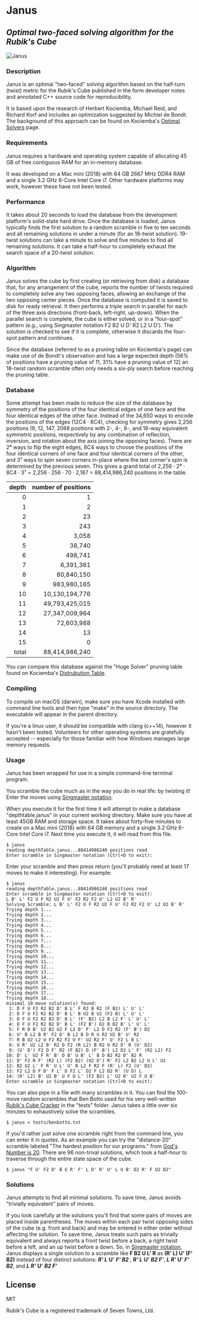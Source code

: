 # Janus
## _Optimal two-faced solving algorithm for the Rubik's Cube_
![Janus](https://upload.wikimedia.org/wikipedia/commons/c/c8/As_janus_rostrum_okretu_ciach.jpg)

### Description
Janus is an optimal "two-faced" solving algorithm based on the half-turn (twist) metric for the Rubik's Cube published in the form developer notes and annotated C++ source code for reproducibility.  

It is based upon the research of Herbert Kociemba, Michael Reid, and Richard Korf and includes an optimization suggested by Michiel de Bondt.  The background of this approach can be found on Kociemba's [Optimal Solvers](http://kociemba.org/math/optimal.htm) page.

### Requirements
Janus requires a hardware and operating system capable of allocating 45 GB of free contiguous RAM for an in-memory database.

It was developed on a Mac mini (2018) with 64 GB 2667 MHz DDR4 RAM and a single 3.2 GHz 6-Core Intel Core i7.  Other hardware platforms may work, however these have not been tested.


### Performance
It takes about 20 seconds to load the database from the development platform's solid-state hard drive. Once the database is loaded, Janus typically finds the first solution to a random scramble in five to ten seconds and all remaining solutions in under a minute  (for an 18-twist solution).  19-twist solutions can take a minute to solve and five minutes to find all remaining solutions.  It can take a half-hour to completely exhaust the search space of a 20-twist solution.

### Algorithm
Janus solves the cube by first creating (or retrieving from disk) a database that, for any arrangement of the cube, reports the number of twists required to completely solve any two opposing faces, allowing an exchange of the two opposing center pieces.  Once the database is computed it is saved to disk for ready retrieval.  It then performs a triple search in parallel for each of the three axis directions (front-back, left-right, up-down).  When the parallel search is complete, the cube is either solved, or in a "four-spot" pattern (e.g., using Singmaster notation F2 B2 U D' R2 L2 U D').  The solution is checked to see if it is complete, otherwise it discards the four-spot pattern and continues.

Since the database (referred to as a pruning table on Kociemba's page) can make use of de Bondt's observation and has a large expected depth (56% of positions have a pruning value of 11, 31% have a pruning value of 12) an 18-twist random scramble often only needs a six-ply search before reaching the pruning table.

### Database
Some attempt has been made to reduce the size of the database by symmetry of the positions of the four identical edges of one face and the four identical edges of the other face.  Instead of the 34,650 ways to encode the positions of the edges (12C4 &#183; 8C4), checking for symmetry gives 2,256 positions (9, 12, 147, 2088 positions with 2-, 4-, 8-, and 16-way equivalent symmetric positions, respectively by any combination of reflection, inversion, and rotation about the axis joining the opposing faces).  There are 2&#8312; ways to flip the eight edges, 8C4 ways to choose the positions of the four identical corners of one face and four identical corners of the other, and 3&#8311; ways to spin seven corners in-place where the last corner's spin is determined by the previous seven.  This gives a grand total of 2,256 &#183; 2&#8312; &#183; 8C4 &#183; 3&#8311; = 2,256 &#183; 256 &#183; 70 &#183; 2,187 = 88,414,986,240 positions in the table.

|depth | number of positions |
|-----:|--------------------:|
|     0|                    1|
|     1|                    2|
|     2|                   23|
|     3|                  243|
|     4|                3,058|
|     5|               38,740|
|     6|              498,741|
|     7|            6,391,361|
|     8|           80,840,150|
|     9|          983,980,165|
|    10|       10,130,194,776|
|    11|       49,793,425,015|
|    12|       27,347,009,964|
|    13|           72,603,988|
|    14|                   13|
|    15|                    0|
| total|       88,414,986,240|

You can compare this database against the "Huge Solver" pruning table found on Kociemba's [Distrubution Table](http://kociemba.org/math/distribution.htm).

### Compiling

To compile on macOS (darwin), make sure you have Xcode installed with command line tools and then type "make" in the source directory.  The executable will appear in the parent directory.

If you're a linux user, it should be compatible with clang (c++14), however it hasn't been tested.  Volunteers for other operating systems are gratefully accepted -- especially for those familiar with how Windows manages large memory requests.

### Usage

Janus has been wrapped for use in a simple command-line terminal program.

You scramble the cube much as in the way you do in real life: by twisting it!  Enter the moves using [Singmaster notation](https://rubiks.fandom.com/wiki/Notation).

When you execute it for the first time it will attempt to make a database "depthtable.janus" in your current working directory.  Make sure you have at least 45GB RAM and storage space.  It takes about forty-five minutes to create on a Mac mini (2018) with 64 GB memory and a single 3.2 GHz 6-Core Intel Core i7.  Next time you execute it, it will read from this file.

```
$ janus
reading depthTable.janus...88414986240 positions read
Enter scramble in Singmaster notation (Ctrl+D to exit):
```

Enter your scramble and then press return (you'll probably need at least 17 moves to make it interesting).  For example:

```
$ janus
reading depthTable.janus...88414986240 positions read
Enter scramble in Singmaster notation (Ctrl+D to exit):
L B' L' F2 U F R2 U2 F U' F2 R2 F2 U' L2 U2 B' R'
Solving Scramble: L B' L' F2 U F R2 U2 F U' F2 R2 F2 U' L2 U2 B' R' 
Trying depth 1...
Trying depth 2...
Trying depth 3...
Trying depth 4...
Trying depth 5...
Trying depth 6...
Trying depth 7...
Trying depth 8...
Trying depth 9...
Trying depth 10...
Trying depth 11...
Trying depth 12...
Trying depth 13...
Trying depth 14...
Trying depth 15...
Trying depth 16...
Trying depth 17...
Trying depth 18...
minimal 18-move solution(s) found:
 1: D F U F2 R2 B2 D' B L' F R2 B R2 (F B2) L' U' L' 
 2: D F U F2 R2 B2 D' B L' B U2 B U2 (F2 B) L' U' L' 
 3: D F U F2 R2 B2 D' B L' (F' B2) L2 B L2 F' L' U' L' 
 4: D F U F2 R2 B2 D' B L' (F2 B') D2 B D2 B' L' U' L' 
 5: F R D B' U2 B2 U2 F L2 D' F' L2 D F2 R2 (F' B') D2 
 6: U' B L2 B R' F2 D' B L2 B D R U R2 U2 B' U' R2 
 7: R B U2 L2 U F2 R2 F2 U F' U2 R2 F' U' F2 L B L' 
 8: U R' U2 L2 B' R2 D F2 (R L2) B R2 U R2 D' R (U' D2) 
 9: (U' D') F2 D F' R2 (F B2) D (F' B') L2 D2 L' F' (R2 L2) F2 
10: D' L' U2 F R' B' D B' U B' L' B D B2 R2 D' B2 R 
11: D' F2 R F' (R2 L) (F2 B2) (U2 D') R' F2 L2 B2 L2 U L' U2 
12: B2 U2 L' F R' U L' U' B L2 F R2 F (R' L) F2 (U' D2) 
13: F2 L2 D F D' F L' D F2 L' D2 F L2 D2 R' (U D) L 
14: (R' L2) B' U2 B' U F U L' (F2 B2) L' U2 R' U2 F U B' 
Enter scramble in Singmaster notation (Ctrl+D to exit):
```
You can also pipe in a file with many scrambles in it.  You can find the 100-move random scrambles that Ben Botto used for his very well-written [Rubik's Cube Cracker](https://github.com/benbotto/rubiks-cube-cracker) in the "tests" folder.  Janus takes a little over six minutes to exhaustively solve the scrambles.

```
$ janus < tests/benbotto.txt
```

If you'd rather just solve one scramble right from the command line, you can enter it in quotes.  As an example you can try the "distance-20" scramble labeled "The hardest position for our programs." from [God's Number is 20](http://cube20.org).  There are 96 non-trival solutions, which took a half-hour to traverse through the entire state space of the cube.
```
$ janus "F U' F2 D' B U R' F' L D' R' U' L U B' D2 R' F U2 D2"
```
### Solutions
Janus attempts to find all minimal solutions.  To save time, Janus avoids "trivially equivalent" pairs of moves.  

If you look carefully at the solutions you'll find that some pairs of moves are placed inside parentheses.  The moves within each pair twist opposing sides of the cube (e.g. front and back) and may be entered in either order without affecting the solution.  To save time, Janus treats such pairs as trivially equivalent and always reports a front twist before a back, a right twist before a left, and an up twist before a down.  So, in [Singmaster notation](https://rubiks.fandom.com/wiki/Notation), Janus displays a single solution to a scramble like  **F B2 U L' R** as **(R' L) U' (F' B2)** instead of four distinct solutions: **_R' L_** **U'** **_F' B2_** , **_R' L_** **U'** **_B2 F'_**, **_L R'_** **U'** **_F' B2_**, and **_L R'_** **U'** **_B2 F'_**

## License

MIT

Rubik's Cube is a registered trademark of Seven Towns, Ltd.
